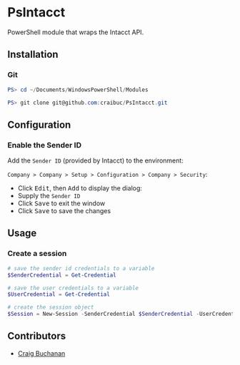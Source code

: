 # PsIntacct
PowerShell module that wraps the Intacct API.

## Installation

### Git
```powershell
PS> cd ~/Documents/WindowsPowerShell/Modules

PS> git clone git@github.com:craibuc/PsIntacct.git
```

## Configuration

### Enable the Sender ID

Add the `Sender ID` (provided by Intacct) to the environment:

`Company > Company > Setup > Configuration > Company > Security`:

- Click <kbd>Edit</kbd>, then <kbd>Add</kbd> to display the dialog:
- Supply the `Sender ID`
- Click <kbd>Save</kbd> to exit the window
- Click <kbd>Save</kbd> to save the changes

## Usage

### Create a session

```powershell
# save the sender id credentials to a variable
$SenderCredential = Get-Credential

# save the user credentials to a variable
$UserCredential = Get-Credential

# create the session object
$Session = New-Session -SenderCredential $SenderCredential -UserCredential $UserCredential -CompanyId 'my_company_id'
```

## Contributors
- [Craig Buchanan](https://github.com/craibuc/)

